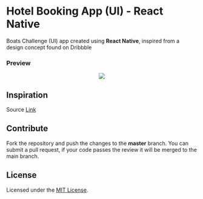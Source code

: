 # Hotel Booking App (UI) - React Native

Boats Challenge (UI) app created using **React Native**, inspired from a design concept found on Dribbble

### Preview
<div align="center">
<img src="https://camo.githubusercontent.com/f533820993961462f2d4191fa9568f20d239e2ac567194cbbdb0cfff109a9499/68747470733a2f2f6d65646961312e67697068792e636f6d2f6d656469612f636f6f61467045394e49683178564f7645752f67697068792e676966"/>
</div>

## Inspiration
Source [Link](https://dribbble.com/shots/5600383-Boats-Made-in-Adobe-XD)

## Contribute
Fork the repository and push the changes to the **master** branch. You can submit a pull request, if your code passes the review it will be merged to the main branch.

## License
Licensed under the [MIT License](./LICENSE).